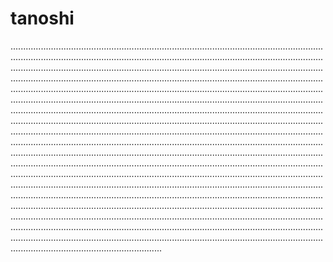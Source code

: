 # tanoshi

................................................................................................................................................................................................................................................................................................................................................................................................................................................................................................................................................................................................................................................................................................................................................................................................................................................................................................................................................................................................................................................................................................................................................................................................................................................................................................................................................................................................................................................................................................................................................................................................................................................................................................................................................................................................................................................................................................................................................................................................................................................................................................................................................................................................................................................................................................................................................................................................................................................................................................................
